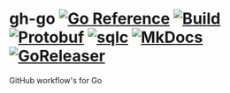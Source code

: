 # gh-go [![Go Reference](https://pkg.go.dev/badge/github.com/rajatgoel/gh-go.svg)](https://pkg.go.dev/github.com/rajatgoel/gh-go) [![Build](../../actions/workflows/build.yml/badge.svg)](../../actions/workflows/build.yml) [![Protobuf](../../actions/workflows/proto.yml/badge.svg)](../../actions/workflows/proto.yml) [![sqlc](../../actions/workflows/sqlc.yml/badge.svg)](../../actions/workflows/sqlc.yml) [![MkDocs](../../actions/workflows/docs.yml/badge.svg)](../../actions/workflows/docs.yml) [![GoReleaser](../../actions/workflows/release.yml/badge.svg)](../../actions/workflows/release.yml)
GitHub workflow's for Go
